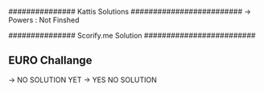 ############### Kattis Solutions #########################
-> Powers : Not Finshed



############### Scorify.me Solution #########################

## EURO Challange ##
-> NO SOLUTION YET
-> YES NO SOLUTION



